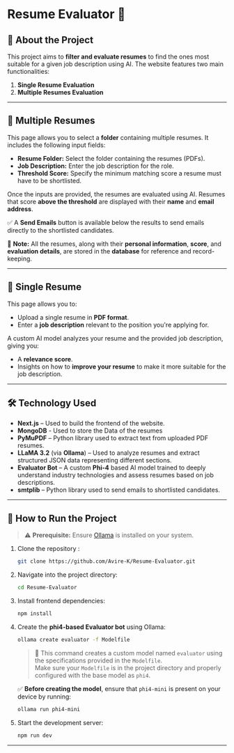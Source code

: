 # Resume Evaluator 💼

## 🚀 About the Project

This project aims to **filter and evaluate resumes** to find the ones most suitable for a given job description using AI. The website features two main functionalities:

1. **Single Resume Evaluation**
2. **Multiple Resumes Evaluation**

---

## 📄 Multiple Resumes

This page allows you to select a **folder** containing multiple resumes. It includes the following input fields:

- **Resume Folder:** Select the folder containing the resumes (PDFs).
- **Job Description:** Enter the job description for the role.
- **Threshold Score:** Specify the minimum matching score a resume must have to be shortlisted.

Once the inputs are provided, the resumes are evaluated using AI. Resumes that score **above the threshold** are displayed with their **name** and **email address**.

✅ A **Send Emails** button is available below the results to send emails directly to the shortlisted candidates.

💾 **Note:** All the resumes, along with their **personal information**, **score**, and **evaluation details**, are stored in the **database** for reference and record-keeping.


---

## 📃 Single Resume

This page allows you to:

- Upload a single resume in **PDF format**.
- Enter a **job description** relevant to the position you're applying for.

A custom AI model analyzes your resume and the provided job description, giving you:

- A **relevance score**.
- Insights on how to **improve your resume** to make it more suitable for the job description.

---

## 🛠️ Technology Used

- **Next.js** – Used to build the frontend of the website.
- **MongoDB** - Used to store the Data of the resumes
- **PyMuPDF** – Python library used to extract text from uploaded PDF resumes.
- **LLaMA 3.2** (via **Ollama**) – Used to analyze resumes and extract structured JSON data representing different sections.
- **Evaluator Bot** – A custom **Phi-4** based AI model trained to deeply understand industry technologies and assess resumes based on job descriptions.
- **smtplib** – Python library used to send emails to shortlisted candidates.

---

## 🧪 How to Run the Project

> ⚠️ **Prerequisite:** Ensure [Ollama](https://ollama.com/) is installed on your system.

1. Clone the repository :

    ```bash
    git clone https://github.com/Avire-K/Resume-Evaluator.git
    ```

2. Navigate into the project directory:

    ```bash
    cd Resume-Evaluator
    ```

3. Install frontend dependencies:

    ```bash
    npm install
    ```

4. Create the **phi4-based Evaluator bot** using Ollama:

    ```bash
    ollama create evaluator -f Modelfile
    ```

   > 🧠 This command creates a custom model named `evaluator` using the specifications provided in the `Modelfile`.  
   > Make sure your `Modelfile` is in the project directory and properly configured with the base model as `phi4`.

   ✅ **Before creating the model**, ensure that `phi4-mini` is present on your device by running:

   ```bash
   ollama run phi4-mini


5. Start the development server:

    ```bash
    npm run dev
    ```

---



